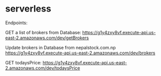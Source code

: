 # serverless

Endpoints:

GET a list of brokers from Database:
https://g1y4zxy8vf.execute-api.us-east-2.amazonaws.com/dev/getBrokers

Update brokers in Database from nepalstock.com.np
https://g1y4zxy8vf.execute-api.us-east-2.amazonaws.com/dev/brokers


GET todaysPrice:
https://g1y4zxy8vf.execute-api.us-east-2.amazonaws.com/dev/todaysPrice
